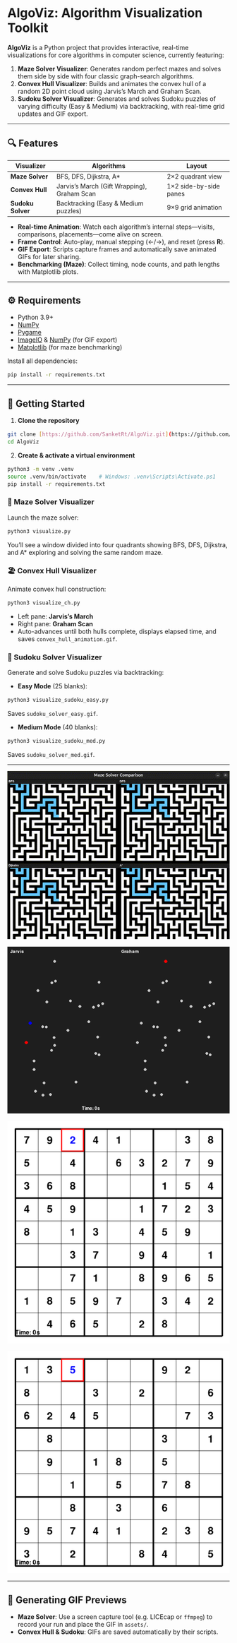 # AlgoViz: Algorithm Visualization Toolkit

**AlgoViz** is a Python project that provides interactive, real-time visualizations for core algorithms in computer science, currently featuring:

1. **Maze Solver Visualizer**: Generates random perfect mazes and solves them side by side with four classic graph-search algorithms.
2. **Convex Hull Visualizer**: Builds and animates the convex hull of a random 2D point cloud using Jarvis’s March and Graham Scan.
3. **Sudoku Solver Visualizer**: Generates and solves Sudoku puzzles of varying difficulty (Easy & Medium) via backtracking, with real-time grid updates and GIF export.

---

## 🔍 Features

| Visualizer        | Algorithms                                  | Layout                 |
| ----------------- | ------------------------------------------- | ---------------------- |
| **Maze Solver**   | BFS, DFS, Dijkstra, A\*                     | 2×2 quadrant view      |
| **Convex Hull**   | Jarvis’s March (Gift Wrapping), Graham Scan | 1×2 side-by-side panes |
| **Sudoku Solver** | Backtracking (Easy & Medium puzzles)        | 9×9 grid animation     |

* **Real-time Animation**: Watch each algorithm’s internal steps—visits, comparisons, placements—come alive on screen.
* **Frame Control**: Auto-play, manual stepping (←/→), and reset (press **R**).
* **GIF Export**: Scripts capture frames and automatically save animated GIFs for later sharing.
* **Benchmarking (Maze)**: Collect timing, node counts, and path lengths with Matplotlib plots.

---

## ⚙️ Requirements

* Python 3.9+
* [NumPy](https://numpy.org/)
* [Pygame](https://www.pygame.org/)
* [ImageIO](https://imageio.github.io/) & [NumPy](https://numpy.org/) (for GIF export)
* [Matplotlib](https://matplotlib.org/) (for maze benchmarking)

Install all dependencies:

```bash
pip install -r requirements.txt
```

---

## 🚀 Getting Started

1. **Clone the repository**

```bash
git clone [https://github.com/SanketRt/AlgoViz.git](https://github.com/SanketRt/AlgoViz.git)
cd AlgoViz
```




2. **Create & activate a virtual environment**  
```bash
python3 -m venv .venv
source .venv/bin/activate    # Windows: .venv\Scripts\Activate.ps1
pip install -r requirements.txt
````

### 🏃 Maze Solver Visualizer

Launch the maze solver:

```bash
python3 visualize.py
```

You’ll see a window divided into four quadrants showing BFS, DFS, Dijkstra, and A\* exploring and solving the same random maze.

### 🏖 Convex Hull Visualizer

Animate convex hull construction:

```bash
python3 visualize_ch.py
```

* Left pane: **Jarvis’s March**
* Right pane: **Graham Scan**
* Auto-advances until both hulls complete, displays elapsed time, and saves `convex_hull_animation.gif`.

### 🧩 Sudoku Solver Visualizer

Generate and solve Sudoku puzzles via backtracking:

* **Easy Mode** (25 blanks):

```bash
python3 visualize_sudoku_easy.py
```

  Saves `sudoku_solver_easy.gif`.

* **Medium Mode** (40 blanks):

```bash
python3 visualize_sudoku_med.py
```

  Saves `sudoku_solver_med.gif`.

---

![Maze Solver](assets/maze_quadrants.gif)

![Convex Hull](assets/convex_hull_animation.gif)

![Sudoku Easy](assets/sudoku_solver_easy.gif)

![Sudoku Medium](assets/sudoku_solver_med.gif)

---

## 🔄 Generating GIF Previews

* **Maze Solver**: Use a screen capture tool (e.g. LICEcap or `ffmpeg`) to record your run and place the GIF in `assets/`.
* **Convex Hull & Sudoku**: GIFs are saved automatically by their scripts.



